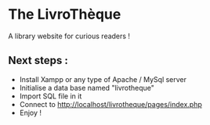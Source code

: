 # The LivroThèque
A library website for curious readers ! <br>

## Next steps :

<ul>
    <li>Install Xampp or any type of Apache / MySql server</li>
    <li>Initialise a data base named "livrotheque"</li>
    <li>Import SQL file in it</li>
    <li>Connect to  <a href="http://localhost/livrotheque/pages/index.php">http://localhost/livrotheque/pages/index.php</a></li>
    <li>Enjoy !</li>
</ul>